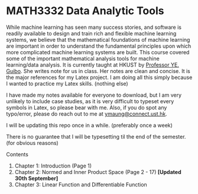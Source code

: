 # MATH3332 Data Analytic Tools
While machine learning has seen many success stories, and software is readily available to design and train rich and flexible machine learning systems, we believe that the mathematical foundations of machine learning are important in order to understand the fundamental principles upon which more complicated machine learning systems are built. This course covered some of the important mathematical analysis tools for machine learning/data analysis. It is currently taught at HKUST by [Professor YE. Guibo](https://facultyprofiles.hkust.edu.hk/profiles.php?profile=guibo-ye-magbye). She writes note for us in class. Her notes are clean and concise. It is the major references for my Latex project. I am doing all this simply because I wanted to practice my Latex skills. (nothing else)

I have made my notes available for everyone to download, but I am very unlikely to include case studies, as it is very difficult to typeset every symbols in Latex, so please bear with me. Also, if you do spot any typo/error, please do reach out to me at ymaung@connect.ust.hk. 

I will be updating this repo once in a while. (preferably once a week) 

There is no guarantee that I will be typesetting til the end of the semester. (for obvious reasons)

Contents 
1.  Chapter 1: Introduction (Page 1) 
2.  Chapter 2: Normed and Inner Product Space (Page 2 - 17) **[Updated 30th September]**
3.  Chapter 3: Linear Function and Differentiable Function 



